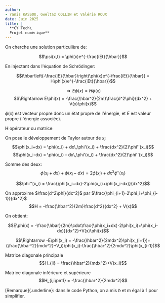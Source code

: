 ```yaml
---
author:
- Yanis KASSOU, Gweltaz COLLIN et Valérie ROUX
date: Juin 2025
title: |
  **CY Tech\
  Projet numérique**
---
```


On cherche une solution particulière de:

$$\psi(x,t) = \phi(x)e^{-\frac{iEt}{\hbar}}$$

En injectant dans l'équation de Schrödinger:

$$i\hbar\left(-\frac{iE}{\hbar}\right)\phi(x)e^{-\frac{iEt}{\hbar}} = H\phi(x)e^{-\frac{iEt}{\hbar}}$$

$$\Rightarrow E\phi(x) = H\phi(x)$$
$$\Rightarrow E\phi(x) = -\frac{\hbar^2}{2m}\frac{d^2\phi}{dx^2} + V(x)\phi(x)$$

$\phi(x)$ est vecteur propre donc un état propre de l'énergie, et $E$
est valeur propre (l'énergie associée).

H opérateur ou matrice

On pose le développement de Taylor autour de $x_i$:
$$\phi(x_i+dx) = \phi(x_i) + dx\,\phi'(x_i) + \frac{dx^2}{2}\phi''(x_i)$$
$$\phi(x_i-dx) = \phi(x_i) - dx\,\phi'(x_i) + \frac{dx^2}{2}\phi''(x_i)$$

Somme des deux:
$$\phi(x_i+dx) + \phi(x_i-dx) = 2\phi(x_i) + dx^2\phi''(x_i)$$

$$\phi''(x_i) = \frac{\phi(x_i+dx)-2\phi(x_i)+\phi(x_i-dx)}{dx^2}$$

On approxime $\frac{d^2\phi}{dx^2}$ par
$\frac{\phi_{i+1}-2\phi_i+\phi_{i-1}}{dx^2}$
$$H = -\frac{\hbar^2}{2m}\frac{d^2}{dx^2} + V(x)$$

On obtient:

$$E\phi(x) = -\frac{\hbar}{2m}\cdot\frac{\phi(x_i+dx)-2\phi(x_i)+\phi(x_i-dx)}{dx^2}+V(x)\phi(x)$$

$$\Rightarrow -E\phi(x_i) = -\frac{\hbar^2}{2mdx^2}\phi(x_{i+1})+(\frac{\hbar^2}{mdx^2}+V_i)\phi(x_i)-\frac{\hbar^2}{2mdx^2}\phi(x_{i-1})$$

Matrice diagonale principale $$H_{ii} = \frac{\hbar^2}{mdx^2}+V(x_i)$$

Matrice diagonale inférieure et supérieure
$$H_{i,i\pm1} = -\frac{\hbar^2}{2mdx^2}$$

[Remarque]{.underline}: dans le code Python, on a mis $\hbar$ et m égal
à 1 pour simplifier.
